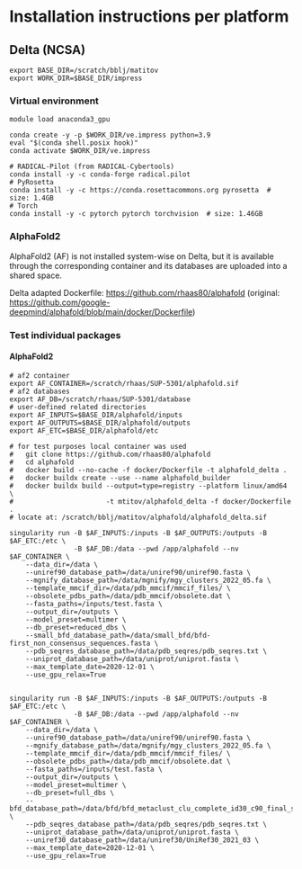 # Installation instructions per platform

## Delta (NCSA)

```shell
export BASE_DIR=/scratch/bblj/matitov
export WORK_DIR=$BASE_DIR/impress
```

### Virtual environment

```shell
module load anaconda3_gpu

conda create -y -p $WORK_DIR/ve.impress python=3.9
eval "$(conda shell.posix hook)"
conda activate $WORK_DIR/ve.impress
```

```shell
# RADICAL-Pilot (from RADICAL-Cybertools)
conda install -y -c conda-forge radical.pilot
# PyRosetta
conda install -y -c https://conda.rosettacommons.org pyrosetta  # size: 1.4GB
# Torch
conda install -y -c pytorch pytorch torchvision  # size: 1.46GB
```

### AlphaFold2

AlphaFold2 (AF) is not installed system-wise on Delta, but it is available 
through the corresponding container and its databases are uploaded into a 
shared space.

Delta adapted Dockerfile:
https://github.com/rhaas80/alphafold
(original: https://github.com/google-deepmind/alphafold/blob/main/docker/Dockerfile)

### Test individual packages

#### AlphaFold2

```shell
# af2 container
export AF_CONTAINER=/scratch/rhaas/SUP-5301/alphafold.sif
# af2 databases
export AF_DB=/scratch/rhaas/SUP-5301/database
# user-defined related directories
export AF_INPUTS=$BASE_DIR/alphafold/inputs
export AF_OUTPUTS=$BASE_DIR/alphafold/outputs
export AF_ETC=$BASE_DIR/alphafold/etc

# for test purposes local container was used
#   git clone https://github.com/rhaas80/alphafold
#   cd alphafold
#   docker build --no-cache -f docker/Dockerfile -t alphafold_delta .
#   docker buildx create --use --name alphafold_builder
#   docker buildx build --output=type=registry --platform linux/amd64 \
#                       -t mtitov/alphafold_delta -f docker/Dockerfile .
# locate at: /scratch/bblj/matitov/alphafold/alphafold_delta.sif

singularity run -B $AF_INPUTS:/inputs -B $AF_OUTPUTS:/outputs -B $AF_ETC:/etc \
                -B $AF_DB:/data --pwd /app/alphafold --nv $AF_CONTAINER \
    --data_dir=/data \
    --uniref90_database_path=/data/uniref90/uniref90.fasta \
    --mgnify_database_path=/data/mgnify/mgy_clusters_2022_05.fa \
    --template_mmcif_dir=/data/pdb_mmcif/mmcif_files/ \
    --obsolete_pdbs_path=/data/pdb_mmcif/obsolete.dat \
    --fasta_paths=/inputs/test.fasta \
    --output_dir=/outputs \
    --model_preset=multimer \
    --db_preset=reduced_dbs \
    --small_bfd_database_path=/data/small_bfd/bfd-first_non_consensus_sequences.fasta \
    --pdb_seqres_database_path=/data/pdb_seqres/pdb_seqres.txt \
    --uniprot_database_path=/data/uniprot/uniprot.fasta \
    --max_template_date=2020-12-01 \
    --use_gpu_relax=True


singularity run -B $AF_INPUTS:/inputs -B $AF_OUTPUTS:/outputs -B $AF_ETC:/etc \
                -B $AF_DB:/data --pwd /app/alphafold --nv $AF_CONTAINER \
    --data_dir=/data \
    --uniref90_database_path=/data/uniref90/uniref90.fasta \
    --mgnify_database_path=/data/mgnify/mgy_clusters_2022_05.fa \
    --template_mmcif_dir=/data/pdb_mmcif/mmcif_files/ \
    --obsolete_pdbs_path=/data/pdb_mmcif/obsolete.dat \
    --fasta_paths=/inputs/test.fasta \
    --output_dir=/outputs \
    --model_preset=multimer \
    --db_preset=full_dbs \
    --bfd_database_path=/data/bfd/bfd_metaclust_clu_complete_id30_c90_final_seq.sorted_opt \
    --pdb_seqres_database_path=/data/pdb_seqres/pdb_seqres.txt \
    --uniprot_database_path=/data/uniprot/uniprot.fasta \
    --uniref30_database_path=/data/uniref30/UniRef30_2021_03 \
    --max_template_date=2020-12-01 \
    --use_gpu_relax=True
```

